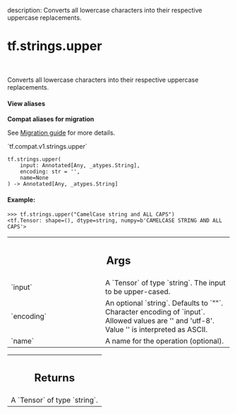 description: Converts all lowercase characters into their respective uppercase replacements.

<div itemscope itemtype="http://developers.google.com/ReferenceObject">
<meta itemprop="name" content="tf.strings.upper" />
<meta itemprop="path" content="Stable" />
</div>

# tf.strings.upper

<!-- Insert buttons and diff -->

<table class="tfo-notebook-buttons tfo-api nocontent" align="left">

</table>



Converts all lowercase characters into their respective uppercase replacements.


<section class="expandable">
  <h4 class="showalways">View aliases</h4>
  <p>
<b>Compat aliases for migration</b>
<p>See
<a href="https://www.tensorflow.org/guide/migrate">Migration guide</a> for
more details.</p>
<p>`tf.compat.v1.strings.upper`</p>
</p>
</section>

<pre class="devsite-click-to-copy prettyprint lang-py tfo-signature-link">
<code>tf.strings.upper(
    input: Annotated[Any, _atypes.String],
    encoding: str = &#x27;&#x27;,
    name=None
) -> Annotated[Any, _atypes.String]
</code></pre>



<!-- Placeholder for "Used in" -->


#### Example:



```
>>> tf.strings.upper("CamelCase string and ALL CAPS")
<tf.Tensor: shape=(), dtype=string, numpy=b'CAMELCASE STRING AND ALL CAPS'>
```

<!-- Tabular view -->
 <table class="responsive fixed orange">
<colgroup><col width="214px"><col></colgroup>
<tr><th colspan="2"><h2 class="add-link">Args</h2></th></tr>

<tr>
<td>
`input`<a id="input"></a>
</td>
<td>
A `Tensor` of type `string`. The input to be upper-cased.
</td>
</tr><tr>
<td>
`encoding`<a id="encoding"></a>
</td>
<td>
An optional `string`. Defaults to `""`.
Character encoding of `input`. Allowed values are '' and 'utf-8'.
Value '' is interpreted as ASCII.
</td>
</tr><tr>
<td>
`name`<a id="name"></a>
</td>
<td>
A name for the operation (optional).
</td>
</tr>
</table>



<!-- Tabular view -->
 <table class="responsive fixed orange">
<colgroup><col width="214px"><col></colgroup>
<tr><th colspan="2"><h2 class="add-link">Returns</h2></th></tr>
<tr class="alt">
<td colspan="2">
A `Tensor` of type `string`.
</td>
</tr>

</table>

